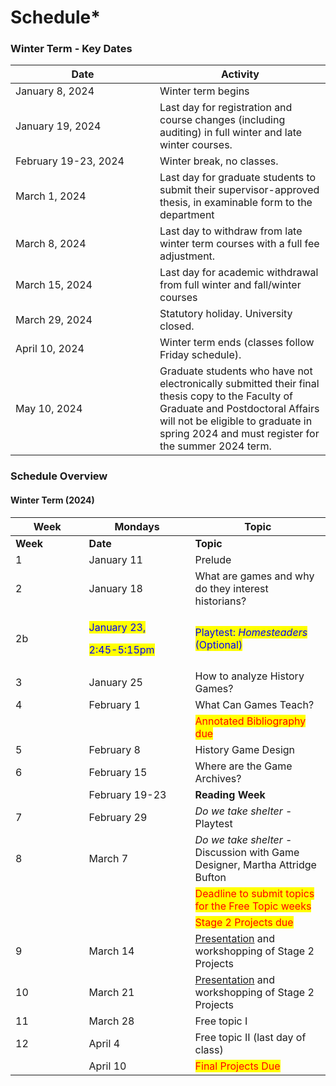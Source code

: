 # Schedule\*

### Winter Term - Key Dates

<table><thead><tr><th width="215">Date</th><th>Activity</th></tr></thead><tbody><tr><td>January 8, 2024</td><td>Winter term begins</td></tr><tr><td>January 19, 2024 </td><td>Last day for registration and course changes (including auditing) in full winter and late winter courses.</td></tr><tr><td>February 19-23, 2024 </td><td>Winter break, no classes.</td></tr><tr><td>March 1, 2024 </td><td>Last day for graduate students to submit their supervisor-approved thesis, in examinable form to the department</td></tr><tr><td>March 8, 2024 </td><td>Last day to withdraw from late winter term courses with a full fee adjustment.</td></tr><tr><td>March 15, 2024 </td><td>Last day for academic withdrawal from full winter and fall/winter courses</td></tr><tr><td>March 29, 2024 </td><td>Statutory holiday. University closed.</td></tr><tr><td>April 10, 2024 </td><td>Winter term ends (classes follow Friday schedule).</td></tr><tr><td>May 10, 2024 </td><td>Graduate students who have not electronically submitted their final thesis copy to the Faculty of Graduate and Postdoctoral Affairs will not be eligible to graduate in spring 2024 and must register for the summer 2024 term.</td></tr></tbody></table>



### Schedule Overview

#### Winter Term (2024)

<table data-header-hidden><thead><tr><th width="101.59055118110237">Week</th><th width="154">Mondays</th><th>Topic</th></tr></thead><tbody><tr><td><strong>Week</strong></td><td><strong>Date</strong></td><td><strong>Topic</strong></td></tr><tr><td>1</td><td>January 11</td><td>Prelude</td></tr><tr><td>2</td><td>January 18</td><td>What are games and why do they interest historians?</td></tr><tr><td>2b</td><td><p><mark style="color:blue;">January 23,</mark> </p><p><mark style="color:blue;">2:45-5:15pm</mark></p></td><td><mark style="color:blue;">Playtest: </mark><em><mark style="color:blue;">Homesteaders</mark></em><mark style="color:blue;"> (Optional)</mark></td></tr><tr><td>3</td><td>January 25</td><td>How to analyze History Games?</td></tr><tr><td>4</td><td>February 1</td><td>What Can Games Teach?</td></tr><tr><td></td><td></td><td><mark style="color:red;">Annotated Bibliography due</mark></td></tr><tr><td>5</td><td>February 8</td><td>History Game Design</td></tr><tr><td>6</td><td>February 15</td><td>Where are the Game Archives?</td></tr><tr><td></td><td>February 19-23</td><td><strong>Reading Week</strong></td></tr><tr><td>7</td><td>February 29</td><td><em>Do we take shelter</em> - Playtest</td></tr><tr><td>8</td><td>March 7</td><td><em>Do we take shelter</em> - Discussion with Game Designer, Martha Attridge Bufton</td></tr><tr><td></td><td></td><td><mark style="color:red;">Deadline to submit topics for the Free Topic weeks</mark></td></tr><tr><td></td><td></td><td><mark style="color:red;">Stage 2 Projects due</mark></td></tr><tr><td>9</td><td>March 14</td><td><a href="course-info/syllabus/coursework/reflections/presentation.md">Presentation</a> and workshopping of Stage 2 Projects</td></tr><tr><td>10</td><td>March 21</td><td><a href="course-info/syllabus/coursework/reflections/presentation.md">Presentation</a> and workshopping of Stage 2 Projects</td></tr><tr><td>11</td><td>March 28 </td><td>Free topic I</td></tr><tr><td>12</td><td>April 4</td><td>Free topic II     (last day of class)</td></tr><tr><td></td><td>April 10</td><td><mark style="color:red;">Final Projects Due</mark></td></tr></tbody></table>


